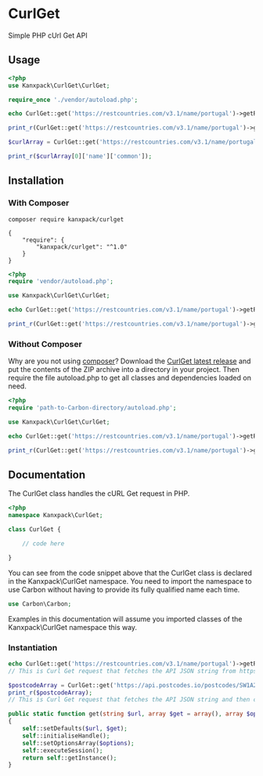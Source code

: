 # CurlGet

Simple PHP cUrl Get API

## Usage

```php
<?php
use Kanxpack\CurlGet\CurlGet;

require_once './vendor/autoload.php';

echo CurlGet::get('https://restcountries.com/v3.1/name/portugal')->getResult();

print_r(CurlGet::get('https://restcountries.com/v3.1/name/portugal')->getResultArray());

$curlArray = CurlGet::get('https://restcountries.com/v3.1/name/portugal')->getResultArray();

print_r($curlArray[0]['name']['common']);
```

## Installation

### With Composer

```
composer require kanxpack/curlget
```

```
{
    "require": {
        "kanxpack/curlget": "^1.0"
    }
}
```

```php
<?php
require 'vendor/autoload.php';

use Kanxpack\CurlGet\CurlGet;

echo CurlGet::get('https://restcountries.com/v3.1/name/portugal')->getResult();

print_r(CurlGet::get('https://restcountries.com/v3.1/name/portugal')->getResultArray());

```

### Without Composer

Why are you not using [composer](https://getcomposer.org/)? Download the [CurlGet latest release](https://github.com/Kanxpack/CurlGet/releases) and put the contents of the ZIP archive into a directory in your project. Then require the file autoload.php to get all classes and dependencies loaded on need.

```php
<?php
require 'path-to-Carbon-directory/autoload.php';

use Kanxpack\CurlGet\CurlGet;

echo CurlGet::get('https://restcountries.com/v3.1/name/portugal')->getResult();

print_r(CurlGet::get('https://restcountries.com/v3.1/name/portugal')->getResultArray());
```

## Documentation

The CurlGet class handles the cURL Get request in PHP.

```php
<?php
namespace Kanxpack\CurlGet;

class CurlGet {

    // code here

}
```
You can see from the code snippet above that the CurlGet class is declared in the Kanxpack\CurlGet namespace. You need to import the namespace to use Carbon without having to provide its fully qualified name each time.

```php
use Carbon\Carbon;
```

Examples in this documentation will assume you imported classes of the Kanxpack\CurlGet namespace this way.


### Instantiation

```php
echo CurlGet::get('https://restcountries.com/v3.1/name/portugal')->getResult();
// This is Curl Get request that fetches the API JSON string from https://restcountries.com/v3.1/name/portugal

$postcodeArray = CurlGet::get('https://api.postcodes.io/postcodes/SW1A2AA')->getResultArray();
print_r($postcodeArray);
// This is Curl Get request that fetches the API JSON string and then converts it to an array from https://api.postcodes.io/postcodes/SW1A2AA
```





```php
public static function get(string $url, array $get = array(), array $options = array()) : self
{
    self::setDefaults($url, $get);
    self::initialiseHandle();
    self::setOptionsArray($options);
    self::executeSession();
    return self::getInstance();
}
```